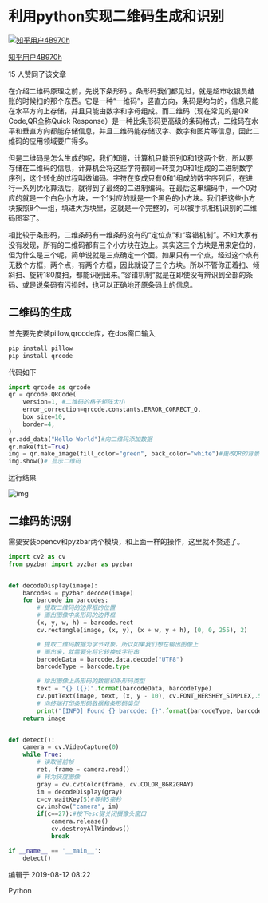# 利用python实现二维码生成和识别

[![知乎用户4B970h](https://pic2.zhimg.com/v2-abed1a8c04700ba7d72b45195223e0ff_xs.jpg?source=172ae18b)](https://www.zhihu.com/people/he-he-87-61-65)

[知乎用户4B970h](https://www.zhihu.com/people/he-he-87-61-65)





15 人赞同了该文章

在介绍二维码原理之前，先说下条形码 。条形码我们都见过，就是超市收银员结账的时候扫的那个东西。它是一种“一维码”，竖直方向，条码是均匀的，信息只能在水平方向上存储，并且只能由数字和字母组成。而二维码（现在常见的是QR Code,QR全称Quick Response）是一种比条形码更高级的条码格式，二维码在水平和垂直方向都能存储信息，并且二维码能存储汉字、数字和图片等信息，因此二维码的应用领域要广得多。

但是二维码是怎么生成的呢，我们知道，计算机只能识别0和1这两个数，所以要存储在二维码的信息，计算机会将这些字符都同一转变为0和1组成的二进制数字序列，这个转化的过程叫做编码。字符在变成只有0和1组成的数字序列后，在进行一系列优化算法后，就得到了最终的二进制编码。在最后这串编码中，一个0对应的就是一个白色小方块，一个1对应的就是一个黑色的小方块。我们把这些小方块按照8个一组，填进大方块里，这就是一个完整的，可以被手机相机识别的二维码图案了。

相比较于条形码，二维条码有一维条码没有的“定位点”和“容错机制”。不知大家有没有发现，所有的二维码都有三个小方块在边上。其实这三个方块是用来定位的，但为什么是三个呢，简单说就是三点确定一个面。如果只有一个点，经过这个点有无数个方框，两个点，有两个方框，因此就设了三个方块。所以不管你正着扫、倾斜扫、旋转180度扫，都能识别出来。”容错机制“就是在即使没有辨识到全部的条码、或是说条码有污损时，也可以正确地还原条码上的信息。

## **二维码的生成**

首先要先安装pillow,qrcode库，在dos窗口输入

``` bash
pip install pillow
pip install qrcode
```

代码如下

```python
import qrcode as qrcode
qr = qrcode.QRCode(
    version=1, #二维码的格子矩阵大小
    error_correction=qrcode.constants.ERROR_CORRECT_Q,
    box_size=10,
    border=4,
)
qr.add_data("Hello World")#向二维码添加数据
qr.make(fit=True)
img = qr.make_image(fill_color="green", back_color="white")#更改QR的背景和绘画颜色
img.show()# 显示二维码
```

运行结果

![img](https://pic2.zhimg.com/80/v2-b7afb0bd97fa592e39ac4a69098d2bad_1440w.jpg)



## **二维码的识别**

需要安装opencv和pyzbar两个模块，和上面一样的操作，这里就不赘述了。

```python
import cv2 as cv
from pyzbar import pyzbar as pyzbar


def decodeDisplay(image):
    barcodes = pyzbar.decode(image)
    for barcode in barcodes:
        # 提取二维码的边界框的位置
        # 画出图像中条形码的边界框
        (x, y, w, h) = barcode.rect
        cv.rectangle(image, (x, y), (x + w, y + h), (0, 0, 255), 2)

        # 提取二维码数据为字节对象，所以如果我们想在输出图像上
        # 画出来，就需要先将它转换成字符串
        barcodeData = barcode.data.decode("UTF8")
        barcodeType = barcode.type

        # 绘出图像上条形码的数据和条形码类型
        text = "{} ({})".format(barcodeData, barcodeType)
        cv.putText(image, text, (x, y - 10), cv.FONT_HERSHEY_SIMPLEX,.5, (0, 0, 125), 2)
        # 向终端打印条形码数据和条形码类型
        print("[INFO] Found {} barcode: {}".format(barcodeType, barcodeData))
    return image


def detect():
    camera = cv.VideoCapture(0)
    while True:
        # 读取当前帧
        ret, frame = camera.read()
        # 转为灰度图像
        gray = cv.cvtColor(frame, cv.COLOR_BGR2GRAY)
        im = decodeDisplay(gray)
        c=cv.waitKey(5)#等待5毫秒
        cv.imshow("camera", im)
        if(c==27):#按下esc键关闭摄像头窗口
            camera.release()
            cv.destroyAllWindows()
            break

if __name__ == '__main__':
    detect()
```























编辑于 2019-08-12 08:22

Python